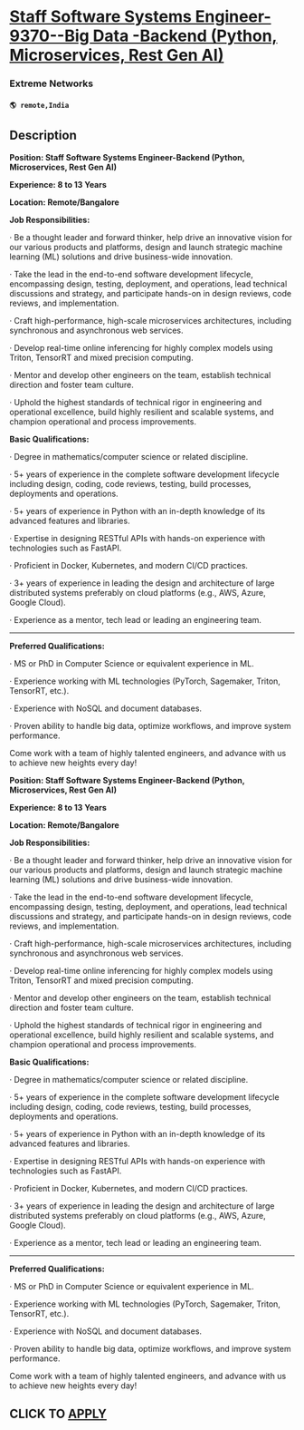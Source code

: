 # [Staff Software Systems Engineer-9370--Big Data -Backend (Python, Microservices, Rest Gen AI)](https://www.remotewlb.com/apply/staff-software-systems-engineer-9370-big-data-backend-python-microservices-rest-gen-ai)  
### Extreme Networks  
#### `🌎 remote,India`  

## Description

 **Position: Staff Software Systems Engineer-Backend (Python, Microservices, Rest Gen AI)**

 **Experience: 8 to 13 Years**

 **Location: Remote/Bangalore**

  

 **Job Responsibilities:**

  

· Be a thought leader and forward thinker, help drive an innovative vision for our various products and platforms, design and launch strategic machine learning (ML) solutions and drive business-wide innovation.

· Take the lead in the end-to-end software development lifecycle, encompassing design, testing, deployment, and operations, lead technical discussions and strategy, and participate hands-on in design reviews, code reviews, and implementation.

· Craft high-performance, high-scale microservices architectures, including synchronous and asynchronous web services.

· Develop real-time online inferencing for highly complex models using Triton, TensorRT and mixed precision computing.

· Mentor and develop other engineers on the team, establish technical direction and foster team culture.

· Uphold the highest standards of technical rigor in engineering and operational excellence, build highly resilient and scalable systems, and champion operational and process improvements.

  

 **Basic Qualifications:**

  

· Degree in mathematics/computer science or related discipline.

· 5+ years of experience in the complete software development lifecycle including design, coding, code reviews, testing, build processes, deployments and operations.

· 5+ years of experience in Python with an in-depth knowledge of its advanced features and libraries.

· Expertise in designing RESTful APIs with hands-on experience with technologies such as FastAPI.

· Proficient in Docker, Kubernetes, and modern CI/CD practices.

· 3+ years of experience in leading the design and architecture of large distributed systems preferably on cloud platforms (e.g., AWS, Azure, Google Cloud).

· Experience as a mentor, tech lead or leading an engineering team.

 ****

**Preferred Qualifications:**

  

· MS or PhD in Computer Science or equivalent experience in ML.

· Experience working with ML technologies (PyTorch, Sagemaker, Triton, TensorRT, etc.).

· Experience with NoSQL and document databases.

· Proven ability to handle big data, optimize workflows, and improve system performance.

Come work with a team of highly talented engineers, and advance with us to achieve new heights every day!

  

**Position: Staff Software Systems Engineer-Backend (Python, Microservices, Rest Gen AI)**

 **Experience: 8 to 13 Years**

 **Location: Remote/Bangalore**

  

 **Job Responsibilities:**

  

· Be a thought leader and forward thinker, help drive an innovative vision for our various products and platforms, design and launch strategic machine learning (ML) solutions and drive business-wide innovation.

· Take the lead in the end-to-end software development lifecycle, encompassing design, testing, deployment, and operations, lead technical discussions and strategy, and participate hands-on in design reviews, code reviews, and implementation.

· Craft high-performance, high-scale microservices architectures, including synchronous and asynchronous web services.

· Develop real-time online inferencing for highly complex models using Triton, TensorRT and mixed precision computing.

· Mentor and develop other engineers on the team, establish technical direction and foster team culture.

· Uphold the highest standards of technical rigor in engineering and operational excellence, build highly resilient and scalable systems, and champion operational and process improvements.

  

 **Basic Qualifications:**

  

· Degree in mathematics/computer science or related discipline.

· 5+ years of experience in the complete software development lifecycle including design, coding, code reviews, testing, build processes, deployments and operations.

· 5+ years of experience in Python with an in-depth knowledge of its advanced features and libraries.

· Expertise in designing RESTful APIs with hands-on experience with technologies such as FastAPI.

· Proficient in Docker, Kubernetes, and modern CI/CD practices.

· 3+ years of experience in leading the design and architecture of large distributed systems preferably on cloud platforms (e.g., AWS, Azure, Google Cloud).

· Experience as a mentor, tech lead or leading an engineering team.

 ****

**Preferred Qualifications:**

  

· MS or PhD in Computer Science or equivalent experience in ML.

· Experience working with ML technologies (PyTorch, Sagemaker, Triton, TensorRT, etc.).

· Experience with NoSQL and document databases.

· Proven ability to handle big data, optimize workflows, and improve system performance.

Come work with a team of highly talented engineers, and advance with us to achieve new heights every day!

  

  
## CLICK TO [APPLY](https://www.remotewlb.com/apply/staff-software-systems-engineer-9370-big-data-backend-python-microservices-rest-gen-ai)

